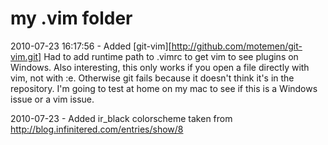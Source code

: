 my .vim folder
==============

2010-07-23 16:17:56 - Added [git-vim][http://github.com/motemen/git-vim.git]  Had to add runtime path to .vimrc to get vim to see plugins on Windows.  Also interesting, this only works if you open a file directly with vim, not with :e.  Otherwise git fails because it doesn't think it's in the repository.  I'm going to test at home on my mac to see if this is a Windows issue or a vim issue.


2010-07-23 - Added ir_black colorscheme taken from http://blog.infinitered.com/entries/show/8

